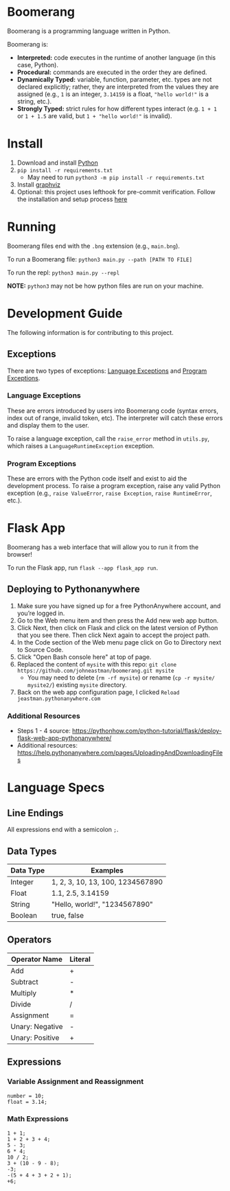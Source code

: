 # Boomerang
Boomerang is a programming language written in Python.

Boomerang is:
* **Interpreted:** code executes in the runtime of another language (in this case, Python).
* **Procedural:** commands are executed in the order they are defined.
* **Dynamically Typed:** variable, function, parameter, etc. types are not declared explicitly; rather, they are interpreted from the values they are assigned (e.g., `1` is an integer, `3.14159` is a float, `"hello world!"` is a string, etc.).
* **Strongly Typed:** strict rules for how different types interact (e.g. `1 + 1` or `1 + 1.5` are valid, but `1 + "hello world!"` is invalid).

# Install
1. Download and install [Python](https://www.python.org/downloads/)
2. `pip install -r requirements.txt`
    * May need to run `python3 -m pip install -r requirements.txt`
3. Install [graphviz](https://graphviz.org/download/)
4. Optional: this project uses lefthook for pre-commit verification. Follow the installation and setup process [here](https://github.com/evilmartians/lefthook/blob/master/docs/full_guide.md)

# Running
Boomerang files end with the `.bng` extension (e.g., `main.bng`).

To run a Boomerang file:
`python3 main.py --path [PATH TO FILE]`

To run the repl:
`python3 main.py --repl`

**NOTE:** `python3` may not be how python files are run on your machine.

# Development Guide
The following information is for contributing to this project.

## Exceptions
There are two types of exceptions: [Language Exceptions](#language-exceptions) and [Program Exceptions](#program-exceptions).

### Language Exceptions
These are errors introduced by users into Boomerang code (syntax errors, index out of range, invalid token, etc). The interpreter will catch these errors and display them to the user.

To raise a language exception, call the `raise_error` method in `utils.py`, which raises a `LanguageRuntimeException` exception.

### Program Exceptions
These are errors with the Python code itself and exist to aid the development process. To raise a program exception, raise any valid Python exception (e.g., `raise ValueError`, `raise Exception`, `raise RuntimeError`, etc.).

# Flask App
Boomerang has a web interface that will allow you to run it from the browser!

To run the Flask app, run `flask --app flask_app run`.

## Deploying to Pythonanywhere
1. Make sure you have signed up for a free PythonAnywhere account, and you’re logged in. 
2. Go to the Web menu item and then press the Add new web app button. 
3. Click Next, then click on Flask and click on the latest version of Python that you see there. Then click Next again to accept the project path.
4. In the Code section of the Web menu page click on Go to Directory next to Source Code.
5. Click "Open Bash console here" at top of page.
6. Replaced the content of `mysite` with this repo: `git clone https://github.com/johneastman/boomerang.git mysite`
    * You may need to delete (`rm -rf mysite`) or rename (`cp -r mysite/ mysite2/`) existing `mysite` directory.
7. Back on the web app configuration page, I clicked `Reload jeastman.pythonanywhere.com`

### Additional Resources
* Steps 1 - 4 source: https://pythonhow.com/python-tutorial/flask/deploy-flask-web-app-pythonanywhere/
* Additional resources: https://help.pythonanywhere.com/pages/UploadingAndDownloadingFiles

# Language Specs

## Line Endings
All expressions end with a semicolon `;`.

## Data Types
|Data Type|Examples|
|---|---|
|Integer|1, 2, 3, 10, 13, 100, 1234567890|
|Float|1.1, 2.5, 3.14159|
|String|"Hello, world!", "1234567890"|
|Boolean|true, false|

## Operators
|Operator Name|Literal|
|---|---|
|Add|+|
|Subtract|-|
|Multiply|*|
|Divide|/|
|Assignment|=|
|Unary: Negative|-|
|Unary: Positive|+|

## Expressions

### Variable Assignment and Reassignment
```
number = 10;
float = 3.14;
```

### Math Expressions
```
1 + 1;
1 + 2 + 3 + 4;
5 - 3;
6 * 4;
10 / 2;
3 + (10 - 9 - 8);
-3;
-(5 + 4 + 3 + 2 + 1);
+6;
```
